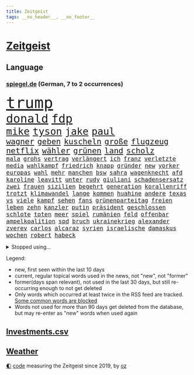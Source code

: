 ```yaml
---
title: Zeitgeist
tags: __no_header__, __no_footer__
---
```


# [Zeitgeist](https://oliz.io/zeitgeist/)

## Language

<h3><a href="https://www.spiegel.de" target="_blank">spiegel.de</a> (German, 7 to 2 occurrences)</h3>
<p style="font-family:monospace">
<span style="font-size:32pt"><a href="news_links.html#trump" class="current">trump</a></span>
<br>
<span style="font-size:24pt"><a href="news_links.html#donald" class="current">donald</a></span>
<span style="font-size:24pt"><a href="news_links.html#fdp" class="current">fdp</a></span>
<br>
<span style="font-size:20pt"><a href="news_links.html#mike" class="current">mike</a></span>
<span style="font-size:20pt"><a href="news_links.html#tyson" class="new">tyson</a></span>
<span style="font-size:20pt"><a href="news_links.html#jake" class="current">jake</a></span>
<span style="font-size:20pt"><a href="news_links.html#paul" class="current">paul</a></span>
<br>
<span style="font-size:16pt"><a href="news_links.html#wagner" class="current">wagner</a></span>
<span style="font-size:16pt"><a href="news_links.html#geben" class="current">geben</a></span>
<span style="font-size:16pt"><a href="news_links.html#kuscheln" class="new">kuscheln</a></span>
<span style="font-size:16pt"><a href="news_links.html#große" class="current">große</a></span>
<span style="font-size:16pt"><a href="news_links.html#flugzeug" class="current">flugzeug</a></span>
<span style="font-size:16pt"><a href="news_links.html#netflix" class="current">netflix</a></span>
<span style="font-size:16pt"><a href="news_links.html#wähler" class="current">wähler</a></span>
<span style="font-size:16pt"><a href="news_links.html#grünen" class="current">grünen</a></span>
<span style="font-size:16pt"><a href="news_links.html#land" class="current">land</a></span>
<span style="font-size:16pt"><a href="news_links.html#scholz" class="current">scholz</a></span>
<br>
<span style="font-size:12pt"><a href="news_links.html#mala" class="new">mala</a></span>
<span style="font-size:12pt"><a href="news_links.html#grohs" class="new">grohs</a></span>
<span style="font-size:12pt"><a href="news_links.html#vertrag" class="current">vertrag</a></span>
<span style="font-size:12pt"><a href="news_links.html#verlängert" class="current">verlängert</a></span>
<span style="font-size:12pt"><a href="news_links.html#ich" class="current">ich</a></span>
<span style="font-size:12pt"><a href="news_links.html#franz" class="current">franz</a></span>
<span style="font-size:12pt"><a href="news_links.html#verletzte" class="current">verletzte</a></span>
<span style="font-size:12pt"><a href="news_links.html#media" class="current">media</a></span>
<span style="font-size:12pt"><a href="news_links.html#wahlkampf" class="current">wahlkampf</a></span>
<span style="font-size:12pt"><a href="news_links.html#friedrich" class="current">friedrich</a></span>
<span style="font-size:12pt"><a href="news_links.html#knapp" class="current">knapp</a></span>
<span style="font-size:12pt"><a href="news_links.html#gründer" class="current">gründer</a></span>
<span style="font-size:12pt"><a href="news_links.html#new" class="current">new</a></span>
<span style="font-size:12pt"><a href="news_links.html#yorker" class="current">yorker</a></span>
<span style="font-size:12pt"><a href="news_links.html#europas" class="current">europas</a></span>
<span style="font-size:12pt"><a href="news_links.html#wahl" class="current">wahl</a></span>
<span style="font-size:12pt"><a href="news_links.html#mehr" class="current">mehr</a></span>
<span style="font-size:12pt"><a href="news_links.html#manchen" class="current">manchen</a></span>
<span style="font-size:12pt"><a href="news_links.html#bsw" class="current">bsw</a></span>
<span style="font-size:12pt"><a href="news_links.html#sahra" class="current">sahra</a></span>
<span style="font-size:12pt"><a href="news_links.html#wagenknecht" class="current">wagenknecht</a></span>
<span style="font-size:12pt"><a href="news_links.html#afd" class="current">afd</a></span>
<span style="font-size:12pt"><a href="news_links.html#karoline" class="current">karoline</a></span>
<span style="font-size:12pt"><a href="news_links.html#leavitt" class="new">leavitt</a></span>
<span style="font-size:12pt"><a href="news_links.html#unter" class="current">unter</a></span>
<span style="font-size:12pt"><a href="news_links.html#rudy" class="current">rudy</a></span>
<span style="font-size:12pt"><a href="news_links.html#giuliani" class="current">giuliani</a></span>
<span style="font-size:12pt"><a href="news_links.html#schadensersatz" class="current">schadensersatz</a></span>
<span style="font-size:12pt"><a href="news_links.html#zwei" class="current">zwei</a></span>
<span style="font-size:12pt"><a href="news_links.html#frauen" class="current">frauen</a></span>
<span style="font-size:12pt"><a href="news_links.html#sizilien" class="current">sizilien</a></span>
<span style="font-size:12pt"><a href="news_links.html#begehrt" class="new">begehrt</a></span>
<span style="font-size:12pt"><a href="news_links.html#generation" class="current">generation</a></span>
<span style="font-size:12pt"><a href="news_links.html#korallenriff" class="new">korallenriff</a></span>
<span style="font-size:12pt"><a href="news_links.html#trotzt" class="new">trotzt</a></span>
<span style="font-size:12pt"><a href="news_links.html#klimawandel" class="current">klimawandel</a></span>
<span style="font-size:12pt"><a href="news_links.html#lange" class="current">lange</a></span>
<span style="font-size:12pt"><a href="news_links.html#kommen" class="current">kommen</a></span>
<span style="font-size:12pt"><a href="news_links.html#huahine" class="new">huahine</a></span>
<span style="font-size:12pt"><a href="news_links.html#andere" class="current">andere</a></span>
<span style="font-size:12pt"><a href="news_links.html#texas" class="current">texas</a></span>
<span style="font-size:12pt"><a href="news_links.html#vs" class="current">vs</a></span>
<span style="font-size:12pt"><a href="news_links.html#viele" class="current">viele</a></span>
<span style="font-size:12pt"><a href="news_links.html#kampf" class="current">kampf</a></span>
<span style="font-size:12pt"><a href="news_links.html#sehen" class="current">sehen</a></span>
<span style="font-size:12pt"><a href="news_links.html#fans" class="current">fans</a></span>
<span style="font-size:12pt"><a href="news_links.html#grünenparteitag" class="current">grünenparteitag</a></span>
<span style="font-size:12pt"><a href="news_links.html#freien" class="current">freien</a></span>
<span style="font-size:12pt"><a href="news_links.html#leben" class="current">leben</a></span>
<span style="font-size:12pt"><a href="news_links.html#zehn" class="current">zehn</a></span>
<span style="font-size:12pt"><a href="news_links.html#kanzler" class="current">kanzler</a></span>
<span style="font-size:12pt"><a href="news_links.html#putin" class="current">putin</a></span>
<span style="font-size:12pt"><a href="news_links.html#präsident" class="current">präsident</a></span>
<span style="font-size:12pt"><a href="news_links.html#geschlossen" class="current">geschlossen</a></span>
<span style="font-size:12pt"><a href="news_links.html#schlote" class="new">schlote</a></span>
<span style="font-size:12pt"><a href="news_links.html#toten" class="current">toten</a></span>
<span style="font-size:12pt"><a href="news_links.html#meer" class="current">meer</a></span>
<span style="font-size:12pt"><a href="news_links.html#spiel" class="current">spiel</a></span>
<span style="font-size:12pt"><a href="news_links.html#rumänien" class="current">rumänien</a></span>
<span style="font-size:12pt"><a href="news_links.html#feld" class="current">feld</a></span>
<span style="font-size:12pt"><a href="news_links.html#offenbar" class="current">offenbar</a></span>
<span style="font-size:12pt"><a href="news_links.html#ampelkoalition" class="current">ampelkoalition</a></span>
<span style="font-size:12pt"><a href="news_links.html#spd" class="current">spd</a></span>
<span style="font-size:12pt"><a href="news_links.html#bruch" class="current">bruch</a></span>
<span style="font-size:12pt"><a href="news_links.html#ukrainekrieg" class="current">ukrainekrieg</a></span>
<span style="font-size:12pt"><a href="news_links.html#alexander" class="current">alexander</a></span>
<span style="font-size:12pt"><a href="news_links.html#zverev" class="current">zverev</a></span>
<span style="font-size:12pt"><a href="news_links.html#carlos" class="current">carlos</a></span>
<span style="font-size:12pt"><a href="news_links.html#alcaraz" class="current">alcaraz</a></span>
<span style="font-size:12pt"><a href="news_links.html#syrien" class="current">syrien</a></span>
<span style="font-size:12pt"><a href="news_links.html#israelische" class="current">israelische</a></span>
<span style="font-size:12pt"><a href="news_links.html#damaskus" class="current">damaskus</a></span>
<span style="font-size:12pt"><a href="news_links.html#wochen" class="current">wochen</a></span>
<span style="font-size:12pt"><a href="news_links.html#robert" class="current">robert</a></span>
<span style="font-size:12pt"><a href="news_links.html#habeck" class="current">habeck</a></span>
</p>
<details>
<summary>Stopped using...</summary>
<p class="former" style="font-size:12pt">
aufmerksamkeit(1486) energien(1486) strategie(1486) eindruck(1485) gewaltig(1485) rasant(1485) richten(1485) steigenden(1485) denken(1484) erlitten(1484) gefährden(1484) müssten(1484) provinz(1484) ursula(1484) verpflichtet(1484) befürchten(1483) chelsea(1483) landtag(1483) nigeria(1483) 2015(1482) geflüchtete(1482) gehe(1482) normal(1482) bereich(1481) donnerstag(1481) unternehmer(1481) verkehrsminister(1481) verstorbenen(1481) wettbewerb(1481) analyse(1480) bekanntesten(1480) bundesamt(1480) kamera(1480) kriminellen(1480) mario(1480) mutmaßlich(1480) tieren(1480) verschiedene(1480) schicksal(1479) stoßen(1479) altes(1478) jagd(1478) leyen(1478) smartphone(1478) entdeckung(1477) geburt(1477) jahrhundert(1477) präsentieren(1477) jedem(1476) juden(1476) publikum(1476) rassistisch(1476) versuchten(1476) weder(1476) geschlagen(1475) missbraucht(1475) blieben(1474) verschiebt(1474) 65(1473) bremer(1473) geflogen(1473) offenen(1473) senkt(1473) warschau(1473) zeichnet(1473) bestimmt(1471) fußballprofi(1471) verbindung(1471) zinsen(1471) schuss(1470) zuständige(1470) problemen(1469) wiederholt(1469) globale(1468) handelt(1467) stärke(1467) beinahe(1466) beiträge(1466) fortgesetzt(1466) ebenso(1465) ermittlern(1465) taliban(1464) garten(1463) rechtzeitig(1463) belegen(1461) erfüllt(1461) lücke(1461) führenden(1459) näher(1459) holocaust(1458) ausrüstung(1456) offenbart(1455) pkw(1455) karten(1445) günther(1438) überfall(1438) geblieben(1435) offener(1425) farbe(1421) ausweg(1411) sachen(1404) lehrerin(1352) politikern(1313) banken(1281) gestanden(1264) jahresende(1235) drohende(1234) freigesprochen(1209) autoren(1206) zugestimmt(1197) las(1194) erfolgreichste(1180) kuriose(1180) entlastung(1172) übertragen(1160) angestellten(1147) fifa(1140) radikalen(1129) bekräftigt(1127) eingeführt(1113) spezielle(1110) mond(1102) euländer(1090) bekannteste(1081) militärischen(1069) invasion(1061) verschiedenen(1055) aufgestellt(1038) krim(1021) desto(1017) gezwungen(1003) verwaltung(988) betreibt(980) erneuerbare(963) gefangenschaft(958) günstige(947) besetzten(945) wiederaufbau(941) indem(939) beben(938) fernen(928) 48(927) aufeinander(911) umstände(908) isoliert(902) hitze(901) kai(892) exuspräsident(890) bedarf(882) verklagen(881) weltrekord(870) andrew(868) grün(858) zuwanderung(857) erntet(854) älter(854) jemals(851) fassungslos(845) landwirtschaft(842) weitergehen(840) effekt(828) globalen(824) führten(813) extremisten(810) spionage(789) stephan(786) ereignet(776) historisches(774) kollege(771) quer(764) asyl(756) katze(753) männliche(751) hit(749) staatsanwalt(747) schmeckt(746) schwarzer(734) rudi(722) beantragen(721) äußerung(718) tabu(709) migrationspolitik(705) wechselte(697) colorado(692) strafanzeige(690) wein(688) verschafft(680) rammt(676) völler(670) jung(664) rüstet(661) wohlstand(656) miete(645) fahrbahn(638) islamistischen(638) berge(632) lauf(632) niederländischen(630) kleinere(625) karin(620) vermeintliche(620) 150000(619) brauche(614) instituts(610) gedanken(607) optionen(585) geflüchtet(577) kleinflugzeug(565) deutlicher(560) samuel(559) kolleginnen(552) luxus(550) erging(544) unterbrochen(542) natur(538) erregt(533) spektakulären(531) schlagabtausch(530) kredite(529) terrorgruppe(523) lukas(514) helden(513) qualität(510) unterschied(506) defensive(503) renommierten(502) moschee(497) polizeigewahrsam(493) obersten(491) abends(490) langjährigen(485) lebend(483) verteuern(482) pass(475) hunde(467) arbeitslosen(465) aufgrund(465) staus(463) erschien(451) dich(449) psyche(449) entstand(446) unerwartet(446) kindesmissbrauch(445) debütant(444) ausnahmezustand(438) innere(437) welten(436) schiitenmiliz(435) riesiges(433) asylsuchende(430) bbc(421) onkel(418) achtzigerjahren(412) verfahrens(408) chile(405) archäologen(403) mehrmals(402) oppositionspolitiker(402) eustaaten(399) harsche(399) kommissionspräsidentin(399) weinen(390) hinterlässt(389) gedächtnis(383) hackerangriff(383) demos(381) 22jährige(380) lasst(378) unterscheidet(376) stadien(370) interne(367) kilometern(365) klingen(359) tipp(357) generalstaatsanwaltschaft(355) 60000(347) abfall(347) barbara(346) aufwand(344) kanye(342) stationieren(342) fluggäste(341) hamasmassaker(339) bundeskartellamt(334) anstehenden(329) ryan(326) verdanken(326) raketenangriff(325) ausgewählt(322) japanischen(321) 125(319) 56(318) notfall(318) größe(317) schulz(317) weiblich(317) einsparungen(316) aufstellen(314) giftige(314) riesigen(313) wahre(313) willy(313) astronauten(311) einstufung(311) landung(310) oslo(307) hektar(304) niklas(304) anzugreifen(303) dreyer(301) luxemburg(301) abgefeuert(300) vorsitz(300) prag(299) sonde(298) plattner(296) linien(294) droge(293) erzielen(293) talk(292) kinderpornografie(291) raumfahrt(289) vorbereiten(286) hype(284) siebzigerjahren(284) roboter(282) anhörung(281) format(281) gesundheitszustand(281) marlene(281) pausieren(280) langes(279) marken(277) dreharbeiten(274) musikerin(273) shein(273) elton(268) vergibt(267) karriereende(266) zurückziehen(265) konkretes(264) potsdamer(264) original(263) rechtens(261) manfred(259) 4000(256) auslieferung(256) nationalsozialismus(256) seltsam(254) kehl(253) rettungskräften(252) innerlich(250) auslösen(249) lebenswerk(249) leichtathletik(249) klärt(248) unmöglich(248) geführten(247) ranking(247) gäbe(246) à(246) garweg(245) lösten(245) mount(245) albanese(244) held(241) jahrestag(240) sabotage(240) sophia(240) parlamentarischen(239) eukommissionspräsidentin(236) supermärkte(236) verweigerte(236) meistertitel(235) rihanna(234) verfehlen(234) seltsamen(233) trek(232) fotografiert(231) vorab(229) andrang(228) kitchen(227) beruflich(225) aufgearbeitet(224) drohe(224) gelöscht(224) stemmt(223) wahren(223) anfällig(222) singapur(222) brust(221) dokumentation(221) kippte(221) porträt(221) monster(220) obergrenze(220) töteten(220) abgrund(218) flossen(218) spannung(217) passagieren(213) brachen(207) motor(207) sammlung(207) einbruch(205) riskante(205) alias(204) israelgazakonflikt(204) übergriffen(204) bekannter(203) gegend(203) unseres(203) üblich(203) statistische(202) schriftstellerin(200) eurowings(199) fünfjähriger(197) längste(197) vehement(197) grandiosen(196) ehrenpräsident(195) transportiert(195) ungarischen(195) anschläge(194) ausgeweitet(194) beseitigen(194) engel(194) häufen(194) leitungen(193) christopher(192) fronten(192) begegnungen(191) brände(190) nächtliche(189) spdspitze(189) akteure(188) beeindruckt(188) etappe(188) event(187) hochhaus(187) relativ(187) amanda(186) weber(186) prämien(185) kapazität(184) zuwachs(184) 74jährigen(183) düsseldorfer(183) jahrhunderts(183) islam(181) wände(181) gezielten(178) regelung(178) euphorie(177) nadal(177) rapstar(175) chemotherapie(174) einbrecher(174) virologe(174) erlebten(173) opas(173) rechtfertigen(173) späten(173) beliebtesten(171) leitete(171) literaturnobelpreisträgerin(170) verpassten(168) abnehmspritze(167) nase(166) girl(165) islamismus(165) ausgefallene(164) impfstoffe(164) vermitteln(164) einzig(163) jenna(162) magischen(162) lebenserwartung(161) wahlkämpfer(161) flop(160) neueste(160) vorteile(160) reul(158) 39jährige(156) befragen(156) beschließen(156) daum(156) derartige(156) entzündet(156) ibiza(156) m(156) nacheinander(156) brutalen(155) kampfzone(155) bahnverkehr(154) s(154) 1944(153) chris(153) deepmind(153) unterzeichnet(153) googles(152) eingesperrt(151) eras(151) wichtigster(151) 66(150) einsatzkräften(150) glaubte(150) hilton(150) linearen(150) ameisen(149) angebracht(149) biologe(149) extremwetter(149) mehrjähriger(149) reynolds(149) ausgegangen(148) jubel(148) bekanntes(147) berüchtigt(146) blanchett(146) cate(146) demi(146) verteilen(146) abwehrspieler(145) evakuierungen(145) beruhigt(144) steuereinnahmen(144) haustieren(143) stärkste(143) familienmitglieder(142) normaler(142) bewegende(141) feuerwerkskörper(141) aufgeht(140) kollegin(140) kurswechsel(140) reichsbürgergruppe(140) sonja(140) verarbeiten(140) anfangs(139) herum(139) nrwinnenminister(139) cover(138) fitness(138) gemeint(138) symbolischen(138) beeindrucken(136) unterstellt(136) diejenigen(135) kaufte(135) lebewesen(135) ermordeten(134) marktplatz(133) faktor(132) fassung(131) koma(131) kriegsgebiet(131) lauterbachs(131) dfbsportdirektor(130) kocht(130) schwächer(129) wachsende(129) gelaufen(128) magie(128) gelitten(127) komitee(126) annika(124) aufrecht(124) bundeskriminalamt(124) dame(124) erlebnis(124) grünenabgeordnete(124) spürbar(124) talent(124) diesel(123) einzelhandel(123) interaktiven(123) kuss(123) naomi(123) sichtbare(122) abgerissen(121) fahrlässig(121) gewaltfreie(121) gündoğan(119) i̇lkay(119) kanzlei(119) nervosität(119) staatsschulden(119) kollabieren(118) erotik(117) lagern(117) popsängerin(117) ruhm(117) verreisen(117) banker(116) immobilienkrise(116) sir(116) antrieb(115) friedensgespräche(115) immens(113) miriam(113) schalten(113) seenotrettung(113) sportarten(113) zimmer(113) häufigsten(112) stabilität(112) 88(111) gewählte(111) glaube(111) huldigen(111) wohnzimmer(110) griechischer(109) krankenwagen(109) kunstwerk(109) länderspiele(109) spacex(109) bestellungen(108) gezeugt(108) erkunden(107) fachmann(107) immerzu(107) dämpfer(106) derart(105) geschleppt(104) jamaika(104) alltags(103) flüssigkeit(103) verbirgt(103) chipfabrik(102) barbershops(101) schmerzhafte(101) soziales(101) beteiligte(100) drogenkriminalität(100) rechtfertigt(100) kentucky(99) klamroth(99) berechnen(98) glücklicher(98) lektüre(98) martina(98) viereck(98) windgeschwindigkeiten(98) zutiefst(98) 83(97) altern(97) neulinge(97) sekte(97) bann(96) clips(96) innenstadt(96) kinokassen(96) notfalls(96) souvenir(95) breit(94) brutalität(94) jackman(94) penis(94) cdumann(92) krasse(92) tarifverhandlungen(92) ardprogramm(91) prämie(91) weiblichen(91) übersehen(91) impfstoff(90) kartenspiele(90) a1(89) esa(89) haaren(89) handydaten(89) highlights(89) karibikstaat(89) menschliche(89) momentan(89) ortstermin(89) p(89) auftragskiller(88) bahnstrecken(88) delegierte(88) nationalistische(88) zauberte(88) zuständigen(88) allzu(87) arbeitslose(87) furchtbarer(87) oberfranken(87) verhältnissen(87) brauchte(86) fels(86) messerstichen(86) sofortigen(86) vereinbarung(86) versammeln(86) verstopfte(86) bundeskanzlerin(85) fehlbesetzung(85) funktion(85) ices(85) moderiert(85) nawalnys(85) note(85) tattoo(85) akademie(84) ausbrechen(84) bless(84) buchen(84) empfänger(84) ermorden(84) geheimdienste(84) god(84) hang(84) innerparteilicher(84) kunstwerke(84) riese(84) vermächtnis(84) austausch(83) fanmeile(83) flimmert(83) freistaat(83) kunstrasen(83) rückfall(83) verhalf(83) yoga(83) erwärmung(82) 77jährige(81) beschäftigung(81) demokratiefeinde(81) verfängt(81) widmete(81) gaga(80) hasste(80) hiesige(80) hüten(80) afghanischen(79) gewaltbereitschaft(79) mitt(79) romney(79) sechzigerjahre(79) montage(78) siegte(78) zurückschlagen(78) 1993(77) bischöfe(77) decken(77) grönland(77) skateboard(77) arbeitskräften(76) längerer(76) reichtum(76) saale(76) schrammte(76) vorbereitungen(76) beliefern(75) homophoben(75) nicolás(75) pakt(75) schmackhafte(75) weißer(75) elena(74) nordkoreaner(74) verhängen(74) hauptquartier(73) dana(72) eingeführte(72) element(72) elsass(72) komet(72) reichlich(72) raubte(71) unbesetzt(71) vorgesorgt(71) abzubrechen(70) bodenständiger(70) davis(70) elektrolimousine(70) ferieninsel(70) hamasterroristen(70) quere(70) uspräsidentschaft(70) versprach(70) group(69) merlot(69) mysteriös(69) politskandale(69) dekra(68) gezielte(68) verhaltens(68) verlusten(68) gefangenenaustausch(67) meeresschutz(67) seziert(67) sperrt(67) streitfragen(67) wirren(67) zunehmender(67) übelkeit(67) bewies(66) caster(66) fischen(66) pate(66) rügt(66) schlimmeres(66) schwesig(65) viren(65) walz(65) antiregierungsprotesten(64) ausgebildeten(64) friedensnobelpreis(64) harmlose(64) schnäppchen(64) unübersichtlich(64) verbrauchen(64) verpasste(64) würdigte(64) azubistellen(63) drauf(63) jackie(63) konter(63) neutrale(63) steuerzahler(63) thore(63) verweis(63) vorschnelle(63) finalen(62) saniert(62) spinne(62) achtzigern(61) bloßem(61) dienstleistungen(61) erstaunliche(61) grassiert(61) innenpolitischen(61) löscharbeiten(61) pixelsmartphones(61) terrors(61) vergangen(61) dschihadismus(60) gebiets(60) haustier(60) jüngster(60) menschlichkeit(60) mitreisenden(60) polarlichter(60) riskiert(60) straßenschlachten(60) sympathischer(60) traumjob(60) trinity(60) übernahm(60) anzuschauen(59) explodierte(59) fußgängerzonen(59) konventionen(59) sonnenuntergang(59) blauhelmsoldaten(58) exrafterroristen(58) kurzvideoplattform(58) blinde(57) cameron(57) chicago(57) gänzlich(57) hilfsleistungen(57) stationiert(57) straßenzüge(57) updates(57) uswissenschaftler(57) verkörperte(57) beweis(56) burkhard(56) entsorgung(56) feuerball(56) jährliche(56) ladesäulen(56) niedersächsische(56) austritt(55) auswanderer(55) buchpreis(55) freiem(55) gefördert(55) gewissheit(55) preisträgerin(55) präsidiums(55) supermond(55) vernachlässigt(55) zürcherbrüder(55) deadline(54) ermittlung(54) kopfverletzung(54) miras(54) nächten(54) schwingt(54) supp(54) vehemenz(54) achtung(53) festlegen(53) hinab(53) versorgen(53) brosnan(52) heidenheim(52) intelchipfabrik(52) pierce(52) h(51) naturkatastrophe(51) schlepper(51) topf(51) zahnbürsten(51) zinssenkung(51) öltanker(51) 350000(50) umfassend(50) äh(50) erschafft(49) gewaltbereit(49) jakob(49) koerth(49) twitternachfolger(49) 75jähriger(48) ampeleinigung(48) beispiellose(48) duisburger(48) offenbarung(48) regisseurs(48) riskanten(48) wahn(48) bildungsverlierer(47) dawn(47) gendergerechte(47) ineinander(47) kommissionschefin(47) sheriff(47) anwesens(46) grabkammer(46) nigerias(46) parteifreund(46) schiebt(46) wiederbelebt(46) energiepreise(45) showmaster(45) wirbelt(45) zerstückelte(45) ernest(44) geweigert(44) humanen(44) langsamer(44) marktwirtschaft(44) rechtswidrig(44) cduparteichef(43) erfuhren(43) inselstaat(43) instrumentalisiert(43) raketenstufe(43) rockmusiker(43) stoltenberg(43) systeme(43) beratungen(42) exklusive(42) gemütlich(42) maren(42) oktoberfest(42) traktor(42) verbänden(42) brennend(41) erstellt(41) gangster(41) kaution(41) liebhaber(41) tusk(41) zusammentun(41) brandy(40) branntwein(40) lokführer(40) staatliche(40) washingtons(40) bundesrechnungshof(39) gillian(39) rechnungshof(39) terrorexperte(39) tierchen(39) unschädlich(39) besatzungsmitglieder(38) gesichtern(38) jordanien(38) texter(38) unweit(38) verschlingt(38) hochburg(37) konsequenz(37) marmoush(37) migrationsfrage(37) oppositioneller(37) 47jährige(36) meetings(36) met(36) netze(36) notwendig(36) poetische(36) sicherheitskräften(36) tennessee(36) eingeliefert(35) fahndung(35) fehlendes(35) friedenstruppen(35) jauch(35) nachsehen(35) präzisen(35) quallen(35) spö(35) alarmierend(34) gerichtshofs(34) millionenpublikum(34) beispiellosen(33) fernzuhalten(33) polizeiauto(33) ramstein(33) wahrhaben(33) cduabgeordnete(32) kahlschlag(32) kopie(32) mutigen(32) cochefin(31) heulen(31) kultserie(31) waffengesetze(31) xpeng(31) daimler(30) dietrich(30) exrafterrorist(30) modern(30) shootingstar(30) sotschi(30) trendsport(30) verlage(30) übertölpeln(30) bescheiden(29) deine(29) hoffte(29) kriegsgefangene(29) stunts(29) überzeugend(29) angeführt(28) bemerkung(28) fashion(28) nachgehen(28) pierre(28) raabs(28) rtl+(28) selbstdarstellung(28) tropischen(28) freundlichkeit(27) anzüge(26) banden(26) einkommens(26) festgelegt(26) fluchtministerin(26) lackierung(26) messias(26) rioja(26) sicherheitskonferenz(26) begeisterte(25) chemie(25) geschlossenheit(25) glich(25) krefeld(25) nordmazedonien(25) nützt(25) torbeteiligungen(25) fabriken(24) gelungenes(24) grausame(24) nathalie(24) schwieriges(24) beißen(23) irgendwie(23) tiktokstar(23) viralen(23) more(22) nachlesen(22) fußballtrainer(21) judenhass(21) korea(21) kosenamen(21) laute(21) marianengraben(21) visionen(21) bombardements(20) bonus(20) gniffke(20) gründete(20) rentenreform(20) robinson(20) rome(20) schwerste(20) vegas(20) bestand(19) hauchdünn(19) kolonialismus(19) laufenden(19) parteivorsitzenden(19) sprengt(19) ammoniumnitrat(18) autofahrern(18) kolonialisten(18) ladung(18) monats(18) ruby(18) schauspielerei(18) verbotenen(18) zeitz(18) deux(17) folie(17) joker(17) knochen(17) militärhilfen(17) misere(17) niedergang(17) plakat(17) polizeibeamten(17) widersprach(17) apps(16) hurrikans(16) intendant(16) prognostiziert(16) schularick(16) seebrücke(16) 58jährige(15) 74jähriger(15) aufritt(15) neuseeländischen(15) präzise(15) umweltverschmutzung(15) defensivspieler(14) flügeln(14) kitastreik(14) oberstes(14) tornados(14) tüfteln(14) wesentliche(14) armen(13) asylanträge(13) fernsehpreis(13) fische(13) grundlegend(13) landstrich(13) photographer(13) sally(13) vereinen(13) year(13) anträge(12) demis(12) garfield(12) klimaaktivistin(12) memoiren(12) realos(12) rollenbilder(12) taiwans(12) tiefsten(12) everest(11) leweling(11) nobelpreis(11) pine(11) wirke(11)
</p>
</details>
<p>Legend:
<ul>
<li><span class="new">new</span>, first seen within the last 10 days</li>
<li><span class="current">current</span>, regular topical words used in the news, not "new", not "former"</li>
<li><span class="former">former(days span relevant)</span>, not used in the last 30 days, but still re-occurring enough to not get deleted</li>
<li>Only words which occurred at least twice in the RSS feed are tracked. <a href="language/filters.py">Some common words are blocked</a></li>
<li>Words not used for more than 90 days get deleted from the database, but may re-enter as "new" words when used again</li>
</ul>
</p>

## [Investments](investments.html)[.csv](investments.csv)

## [Weather](weather.html)

<footer>
<a href="javascript:toggleTheme()" class="nav">🌓</a>
<a href="https://github.com/ooz/zeitgeist">code</a> measuring the Zeitgeist since 2019, by <a href="https://oliz.io">oz</a>
</footer>
